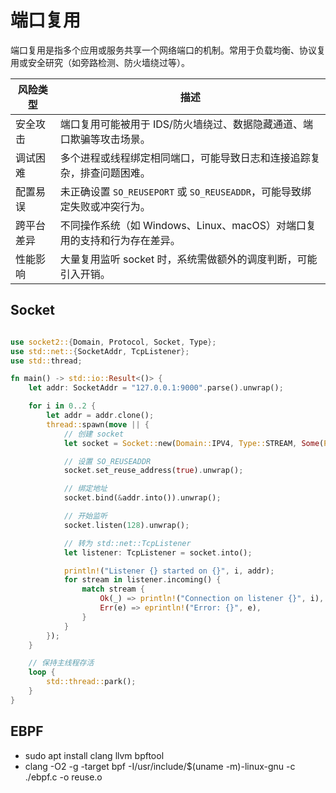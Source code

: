 # 端口复用

端口复用是指多个应用或服务共享一个网络端口的机制。常用于负载均衡、协议复用或安全研究（如旁路检测、防火墙绕过等）。

<DocsAD/>


| 风险类型           | 描述 |
|--------------------|------|
| 安全攻击           | 端口复用可能被用于 IDS/防火墙绕过、数据隐藏通道、端口欺骗等攻击场景。 |
| 调试困难           | 多个进程或线程绑定相同端口，可能导致日志和连接追踪复杂，排查问题困难。 |
| 配置易误           | 未正确设置 `SO_REUSEPORT` 或 `SO_REUSEADDR`，可能导致绑定失败或冲突行为。 |
| 跨平台差异         | 不同操作系统（如 Windows、Linux、macOS）对端口复用的支持和行为存在差异。 |
| 性能影响           | 大量复用监听 socket 时，系统需做额外的调度判断，可能引入开销。 |

## Socket

```rust

```

```rust
use socket2::{Domain, Protocol, Socket, Type};
use std::net::{SocketAddr, TcpListener};
use std::thread;

fn main() -> std::io::Result<()> {
    let addr: SocketAddr = "127.0.0.1:9000".parse().unwrap();

    for i in 0..2 {
        let addr = addr.clone();
        thread::spawn(move || {
            // 创建 socket
            let socket = Socket::new(Domain::IPV4, Type::STREAM, Some(Protocol::TCP)).unwrap();

            // 设置 SO_REUSEADDR
            socket.set_reuse_address(true).unwrap();

            // 绑定地址
            socket.bind(&addr.into()).unwrap();

            // 开始监听
            socket.listen(128).unwrap();

            // 转为 std::net::TcpListener
            let listener: TcpListener = socket.into();

            println!("Listener {} started on {}", i, addr);
            for stream in listener.incoming() {
                match stream {
                    Ok(_) => println!("Connection on listener {}", i),
                    Err(e) => eprintln!("Error: {}", e),
                }
            }
        });
    }

    // 保持主线程存活
    loop {
        std::thread::park();
    }
}
```

## EBPF

* sudo apt install clang llvm bpftool
* clang -O2 -g -target bpf -I/usr/include/$(uname -m)-linux-gnu -c ./ebpf.c -o reuse.o

```c

```

```rust

```